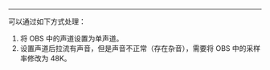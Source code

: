 <Title>OBS 推流后，iOS 小程序端拉流没有声音怎么办？</Title>



- - -

可以通过如下方式处理：
1. 将 OBS 中的声道设置为单声道。
2. 设置声道后拉流有声音，但是声音不正常（存在杂音），需要将 OBS 中的采样率修改为 48K。
